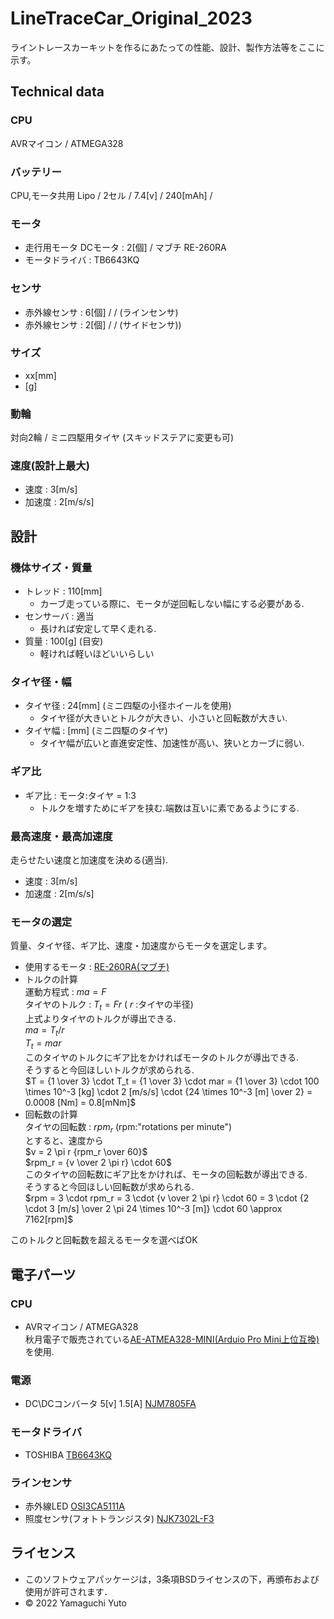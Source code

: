 # LineTraceCar_Original_2023

ライントレースカーキットを作るにあたっての性能、設計、製作方法等をここに示す。

## Technical data

### CPU
AVRマイコン / ATMEGA328

### バッテリー
CPU,モータ共用
Lipo / 2セル / 7.4[v] / 240[mAh] / 

### モータ
- 走行用モータ DCモータ : 2[個] / マブチ RE-260RA
- モータドライバ : TB6643KQ

### センサ
- 赤外線センサ : 6[個] / / (ラインセンサ)
- 赤外線センサ : 2[個] / / (サイドセンサ))

### サイズ
- xx[mm]
- [g]

### 動輪
対向2輪 / ミニ四駆用タイヤ
(スキッドステアに変更も可)

### 速度(設計上最大)
- 速度 : 3[m/s]
- 加速度 : 2[m/s/s]


## 設計

### 機体サイズ・質量
- トレッド : 110[mm]
  - カーブ走っている際に、モータが逆回転しない幅にする必要がある.
- センサーバ : 適当
  - 長ければ安定して早く走れる.
- 質量 : 100[g] (目安)
  - 軽ければ軽いほどいいらしい

### タイヤ径・幅
- タイヤ径 : 24[mm] (ミニ四駆の小径ホイールを使用)
  - タイヤ径が大きいとトルクが大きい、小さいと回転数が大きい.
- タイヤ幅 : [mm] (ミニ四駆のタイヤ)
  - タイヤ幅が広いと直進安定性、加速性が高い、狭いとカーブに弱い.

### ギア比
- ギア比 : モータ:タイヤ = 1:3
  - トルクを増すためにギアを挟む.端数は互いに素であるようにする.

### 最高速度・最高加速度
走らせたい速度と加速度を決める(適当).
- 速度 : 3[m/s]
- 加速度 : 2[m/s/s]

### モータの選定
質量、タイヤ径、ギア比、速度・加速度からモータを選定します。
- 使用するモータ : [RE-260RA(マブチ)](https://www.mabuchi-motor.co.jp/motorize/branch/motor/pdf/re_260ra.pdf)  
- トルクの計算  
  運動方程式 : $ma = F$  
  タイヤのトルク : $T_t = Fr$ ( $r$ :タイヤの半径)  
  上式よりタイヤのトルクが導出できる.  
  $ma = T_t/r$  
  $T_t = mar$  
  このタイヤのトルクにギア比をかければモータのトルクが導出できる.  
  そうすると今回ほしいトルクが求められる.  
  $T = {1 \over 3} \cdot T_t = {1 \over 3} \cdot mar = {1 \over 3} \cdot 100 \times 10^-3 [kg] \cdot 2 [m/s/s] \cdot {24 \times 10^-3 [m] \over 2} = 0.0008 [Nm] = 0.8[mNm]$
- 回転数の計算  
  タイヤの回転数 : $rpm_r$ (rpm:"rotations per minute")  
  とすると、速度から  
  $v = 2 \pi r {rpm_r \over 60}$  
  $rpm_r = {v \over 2 \pi r} \cdot 60$  
  このタイヤの回転数にギア比をかければ、モータの回転数が導出できる.  
  そうすると今回ほしい回転数が求められる.  
  $rpm = 3 \cdot rpm_r = 3 \cdot {v \over 2 \pi r} \cdot 60 = 3 \cdot {2 \cdot 3 [m/s] \over 2 \pi 24 \times 10^-3 [m]} \cdot 60 \approx 7162[rpm]$  

このトルクと回転数を超えるモータを選べばOK

## 電子パーツ　

### CPU
- AVRマイコン / ATMEGA328  
  秋月電子で販売されている[AE-ATMEA328-MINI(Arduio Pro Mini上位互換)](https://akizukidenshi.com/catalog/g/gK-10347/)を使用.

### 電源
- DC\DCコンバータ 5[v] 1.5[A] [NJM7805FA](https://akizukidenshi.com/catalog/g/gI-08678/)

### モータドライバ
- TOSHIBA [TB6643KQ](https://akizukidenshi.com/catalog/g/gI-07688/)

### ラインセンサ
- 赤外線LED [OSI3CA5111A](https://akizukidenshi.com/catalog/g/gI-04779/)
- 照度センサ(フォトトランジスタ) [NJK7302L-F3](https://akizukidenshi.com/catalog/g/gI-08910/)

## ライセンス
- このソフトウェアパッケージは，3条項BSDライセンスの下，再頒布および使用が許可されます．
- © 2022 Yamaguchi Yuto
